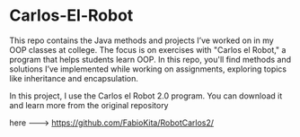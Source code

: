 # Carlos-El-Robot
This repo contains the Java methods and projects I’ve worked on in my OOP classes at college. The focus is on exercises with "Carlos el Robot," a program that helps students learn OOP. In this repo, you'll find methods and solutions I’ve implemented while working on assignments, exploring topics like inheritance and encapsulation.

In this project, I use the Carlos el Robot 2.0 program. You can download it and learn more from the original repository 

here ---> https://github.com/FabioKita/RobotCarlos2/
